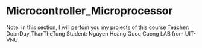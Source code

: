 # Microcontroller_Microprocessor
Note: in this section, I will perfom you my projects of this course 
Teacher: DoanDuy_ThanTheTung
Student: Nguyen Hoang Quoc Cuong
LAB from UIT-VNU
